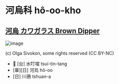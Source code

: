 # 河烏科 hô-oo-kho

## [河烏 カワガラス Brown Dipper](https://ebird.org/species/brodip1)

![image](https://inaturalist-open-data.s3.amazonaws.com/photos/182429084/medium.jpeg)

(c) Olga Sivokon, some rights reserved (CC BY-NC)

- 🎯 [台] 水叮噹 tsuí-tin-tang
- [華][日] 河烏 hô-oo
- [日] 川鴉 tshuan-a
